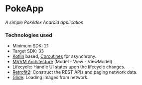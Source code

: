 # PokeApp
_A simple Pokédex Android application_
### Technologies used
- Minimum SDK: 21
- Target SDK: 33
- [Kotlin](https://kotlinlang.org/) based, [Coroutines](https://github.com/Kotlin/kotlinx.coroutines) for asynchrony.
- [MVVM Architecture](https://en.wikipedia.org/wiki/Model%E2%80%93view%E2%80%93viewmodel) (Model - View - ViewModel)
- Lifecycle: Handle UI states upon the lifecycle changes.
- [Retrofit2](https://github.com/square/retrofit): Construct the REST APIs and paging network data.
- [Glide](https://github.com/bumptech/glide): Loading images from network.
